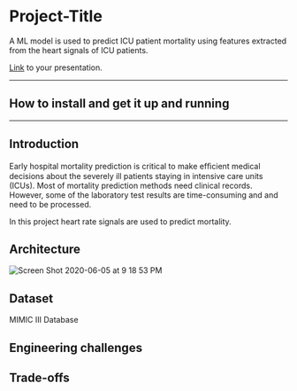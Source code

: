 # Project-Title

A ML model is used to predict ICU patient mortality using features extracted from the heart signals of ICU patients.

[Link](#) to your presentation.

<hr/>

## How to install and get it up and running


<hr/>

## Introduction
Early hospital mortality prediction is critical to make efﬁcient medical decisions about the severely ill patients staying in intensive care units (ICUs).
Most of mortality prediction methods need clinical records. However, some of the laboratory test results are time-consuming and and need to be processed.

In this project heart rate signals are used to predict mortality.

## Architecture
![Screen Shot 2020-06-05 at 9 18 53 PM](https://user-images.githubusercontent.com/39537957/83935833-38d7d280-a772-11ea-8e66-d9b24902e505.png)

## Dataset
MIMIC III Database

## Engineering challenges

## Trade-offs
